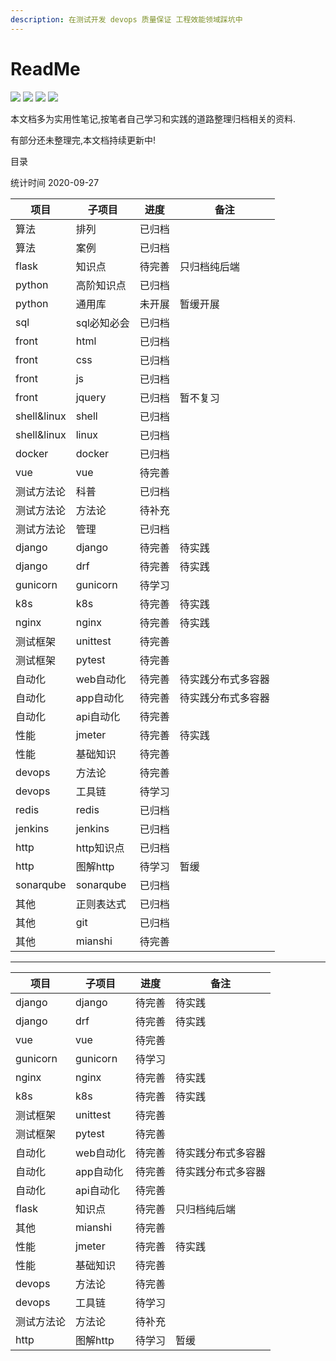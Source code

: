 ```yaml
---
description: 在测试开发 devops 质量保证 工程效能领域踩坑中
---
```


# ReadMe

[![](https://img.shields.io/github/watchers/fungaegis/notes?label=watch&style=social)](https://github.com/fungaegis/notes/subscription) 
[![](https://img.shields.io/github/stars/fungaegis/notes?style=social)](https://github.com/fungaegis/notes) 
[![](https://img.shields.io/github/forks/fungaegis/notes?style=social)](https://github.com/fungaegis/notes/fork) 
[![](https://img.shields.io/github/followers/fungaegis?style=social)](https://github.com/fungaegis)



本文档多为实用性笔记,按笔者自己学习和实践的道路整理归档相关的资料.

有部分还未整理完,本文档持续更新中!


目录

统计时间 2020-09-27

|项目|子项目|进度|备注|
|-|-|-|-|
|算法|排列|已归档||
|算法|案例|已归档||
|flask|知识点|待完善|只归档纯后端|
|python|高阶知识点|已归档||
|python|通用库|未开展|暂缓开展|
|sql|sql必知必会|已归档||
|front|html|已归档||
|front|css|已归档||
|front|js|已归档||
|front|jquery|已归档|暂不复习|
|shell&linux|shell|已归档||
|shell&linux|linux|已归档||
|docker|docker|已归档||
|vue|vue|待完善||
|测试方法论|科普|已归档||
|测试方法论|方法论|待补充||
|测试方法论|管理|已归档||
|django|django|待完善|待实践|
|django|drf|待完善|待实践|
|gunicorn|gunicorn|待学习||
|k8s|k8s|待完善|待实践|
|nginx|nginx|待完善|待实践|
|测试框架|unittest|待完善||
|测试框架|pytest|待完善||
|自动化|web自动化|待完善|待实践分布式多容器|
|自动化|app自动化|待完善|待实践分布式多容器|
|自动化|api自动化|待完善||
|性能|jmeter|待完善|待实践|
|性能|基础知识|待完善||
|devops|方法论|待完善||
|devops|工具链|待学习||
|redis|redis|已归档||
|jenkins|jenkins|已归档||
|http|http知识点|已归档||
|http|图解http|待学习|暂缓|
|sonarqube|sonarqube|已归档|
|其他|正则表达式|已归档||
|其他|git|已归档||
|其他|mianshi|待完善||


---

|项目|子项目|进度|备注|
|-|-|-|-|
|django|django|待完善|待实践|
|django|drf|待完善|待实践|
|vue|vue|待完善||
|gunicorn|gunicorn|待学习||
|nginx|nginx|待完善|待实践|
|k8s|k8s|待完善|待实践|
|测试框架|unittest|待完善||
|测试框架|pytest|待完善||
|自动化|web自动化|待完善|待实践分布式多容器|
|自动化|app自动化|待完善|待实践分布式多容器|
|自动化|api自动化|待完善||
|flask|知识点|待完善|只归档纯后端|
|其他|mianshi|待完善||
|性能|jmeter|待完善|待实践|
|性能|基础知识|待完善||
|devops|方法论|待完善||
|devops|工具链|待学习||
|测试方法论|方法论|待补充||
|http|图解http|待学习|暂缓|

